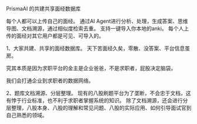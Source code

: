 PrismaAI 的共建共享面经数据库

每个人都可以上传自己的面经。
通过AI Agent进行分析、处理，生成答案、思维导图、文档溯源，通过相似度检索去重。
支持一键导入你本地的anki。
每个人上传的面经对其它用户都是可见、可导入的。

1、大家共建、共享的面经数据库。
天下苦面经久矣，零散、没答案、平台信息茧房。

究其本质是因为求职平台的金主是企业爸爸，不是求职者，屁股决定脑袋。

我们会打通企业到求职者的数据网络。

2、题库文档溯源、分层整理。
现有的八股刷题平台为了垄断，不会忠于文档，这有悖于行业标准，也不利于求职者掌握系统的知识。
除了文档溯源，还会进行分层整理，八股本身、八股的理解和常见问题、八股的实际应用、如何引导面试官到自己熟悉的领域。
